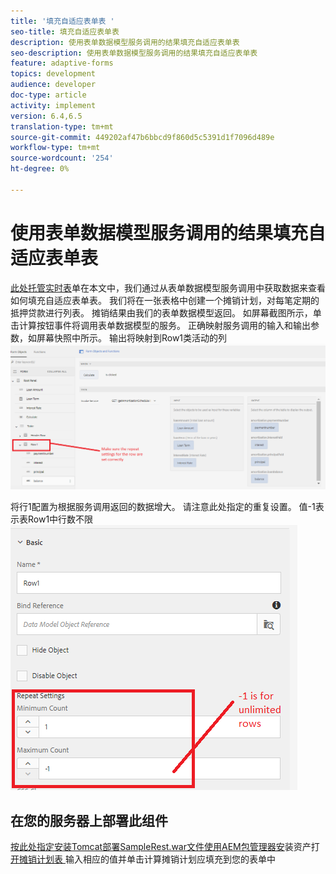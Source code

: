 ```yaml
---
title: '填充自适应表单表 '
seo-title: 填充自适应表单表
description: 使用表单数据模型服务调用的结果填充自适应表单表
seo-description: 使用表单数据模型服务调用的结果填充自适应表单表
feature: adaptive-forms
topics: development
audience: developer
doc-type: article
activity: implement
version: 6.4,6.5
translation-type: tm+mt
source-git-commit: 449202af47b6bbcd9f860d5c5391d1f7096d489e
workflow-type: tm+mt
source-wordcount: '254'
ht-degree: 0%

---
```



# 使用表单数据模型服务调用的结果填充自适应表单表

[此处托管实时表](https://forms.enablementadobe.com/content/dam/formsanddocuments/amortization/jcr:content?wcmmode=disabled)单在本文中，我们通过从表单数据模型服务调用中获取数据来查看如何填充自适应表单表。 我们将在一张表格中创建一个摊销计划，对每笔定期的抵押贷款进行列表。 摊销结果由我们的表单数据模型返回。 如屏幕截图所示，单击计算按钮事件将调用表单数据模型的服务。 正确映射服务调用的输入和输出参数，如屏幕快照中所示。 输出将映射到Row1类活动的列![。](assets/amortization.PNG)

将行1配置为根据服务调用返回的数据增大。 请注意此处指定的重复设置。 值-1表示表Row1中行数不限![。](assets/rowconfiguration.PNG)

## 在您的服务器上部署此组件

[按此处指定安装](/help/forms/ic-print-channel-tutorial/set-up-tomcat.md)[Tomcat部署SampleRest.war文件使用AEM包管理器安](https://forms.enablementadobe.com/content/DemoServerBundles/SampleRest.war)装资产打[开摊销计划表 ](assets/amortizationschedule.zip)[](http://localhost:4502/content/dam/formsanddocuments/amortization/jcr:content?wcmmode=disabled)输入相应的值并单击计算摊销计划应填充到您的表单中

